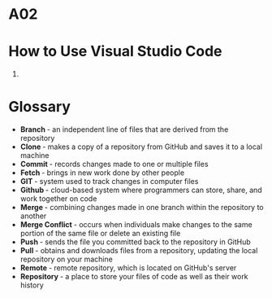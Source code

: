 # A02
<h1> How to Use Visual Studio Code </h1>
<p>
    <ol>
        <li> </li>
    </ol>
</p>
<h1> Glossary </h1>
<p>
    <ul>
        <li> <strong> Branch </strong> - an independent line of files that are derived from the repository </li>
        <li> <strong> Clone </strong> - makes a copy of a repository from GitHub and saves it to a local machine </li>
        <li> <strong> Commit </strong> - records changes made to one or multiple files </li>
        <li> <strong> Fetch </strong> - brings in new work done by other people</li>
        <li> <strong> GIT </strong> - system used to track changes in computer files</li>
        <li> <strong> Github </strong> - cloud-based system where programmers can store, share, and work together on code </li>
        <li> <strong> Merge </strong> - combining changes made in one branch within the repository to another </li>
        <li> <strong> Merge Conflict </strong> - occurs when individuals make changes to the same portion of the same file or delete an existing file </li>
        <li> <strong> Push </strong> - sends the file you committed back to the repository in GitHub </li>
        <li> <strong> Pull </strong> - obtains and downloads files from a repository, updating the local repository on your machine </li>
        <li> <strong> Remote </strong> - remote repository, which is located on GitHub's server </li>
        <li> <strong> Repository </strong> - a place to store your files of code as well as their work history </li>
    </ul>
</p>
